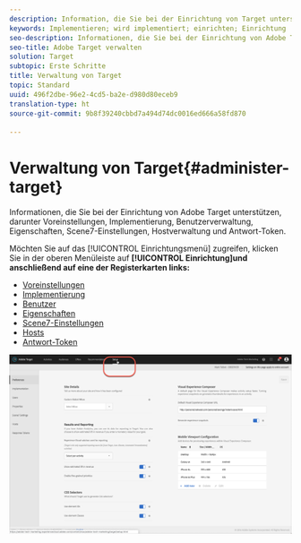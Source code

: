 ```yaml
---
description: Information, die Sie bei der Einrichtung von Target unterstützen, darunter Voreinstellungen, Implementierung, Benutzerverwaltung, Eigenschaften, Scene7-Einstellungen, Hostverwaltung und Antwort-Token.
keywords: Implementieren; wird implementiert; einrichten; Einrichtung
seo-description: Informationen, die Sie bei der Einrichtung von Adobe Target unterstützen, darunter Voreinstellungen, Implementierung, Benutzerverwaltung, Eigenschaften, Scene7-Einstellungen, Hostverwaltung und Antwort-Token.
seo-title: Adobe Target verwalten
solution: Target
subtopic: Erste Schritte
title: Verwaltung von Target
topic: Standard
uuid: 496f2dbe-96e2-4cd5-ba2e-d980d80eceb9
translation-type: ht
source-git-commit: 9b8f39240cbbd7a494d74dc0016ed666a58fd870

---
```



# Verwaltung von Target{#administer-target}

Informationen, die Sie bei der Einrichtung von Adobe Target unterstützen, darunter Voreinstellungen, Implementierung, Benutzerverwaltung, Eigenschaften, Scene7-Einstellungen, Hostverwaltung und Antwort-Token.

Möchten Sie auf das [!UICONTROL Einrichtungsmenü] zugreifen, klicken Sie in der oberen Menüleiste auf **[!UICONTROL Einrichtung]und anschließend auf eine der Registerkarten links:**

* [Voreinstellungen](/help/administrating-target/r-target-account-preferences/target-account-preferences.md)
* [Implementierung](/help/c-implementing-target/implementing-target.md)
* [Benutzer](/help/administrating-target/c-user-management/user-management.md)
* [Eigenschaften](/help/administrating-target/c-user-management/property-channel/property-channel.md)
* [Scene7-Einstellungen](/help/administrating-target/scene7-settings.md)
* [Hosts](/help/administrating-target/hosts.md)
* [Antwort-Token](/help/administrating-target/response-tokens.md)

![Adobe Target-Setup-Menü](/help/administrating-target/assets/setup_menu_new.png)